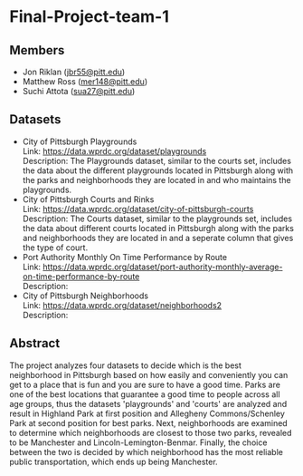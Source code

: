 # Final-Project-team-1
## Members
* Jon Riklan  (jbr55@pitt.edu)
* Matthew Ross (mer148@pitt.edu) 
* Suchi Attota (sua27@pitt.edu)
## Datasets
* City of Pittsburgh Playgrounds  
Link: https://data.wprdc.org/dataset/playgrounds  
Description: The Playgrounds dataset, similar to the courts set, includes the data about the different playgrounds located in Pittsburgh along with the parks and neighborhoods they are located in and who maintains the playgrounds.  
* City of Pittsburgh Courts and Rinks  
Link: https://data.wprdc.org/dataset/city-of-pittsburgh-courts  
Description: The Courts dataset, similar to the playgrounds set, includes the data about different courts located in Pittsburgh along with the parks and neighborhoods they are located in and a seperate column that gives the type of court.  
* Port Authority Monthly On Time Performance by Route  
Link: https://data.wprdc.org/dataset/port-authority-monthly-average-on-time-performance-by-route  
Description:
* City of Pittsburgh Neighborhoods  
Link: https://data.wprdc.org/dataset/neighborhoods2  
Description:
## Abstract
The project analyzes four datasets to decide which is the best neighborhood in Pittsburgh based on how easily and conveniently you can get to a place that is fun and you are sure to have a good time. Parks are one of the best locations that guarantee a good time to people across all age groups, thus the datasets 'playgrounds' and 'courts' are analyzed and result in Highland Park at first position and Allegheny Commons/Schenley Park at second position for best parks. Next, neighborhoods are examined to determine which neighborhoods are closest to those two parks, revealed to be Manchester and Lincoln-Lemington-Benmar. Finally, the choice between the two is decided by which neighborhood has the most reliable public transportation, which ends up being Manchester.
